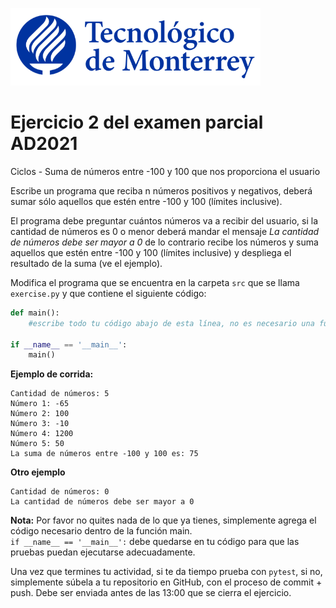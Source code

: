 ![Tec de Monterrey](../../images/logotecmty.png)
# Ejercicio 2 del examen parcial AD2021
Ciclos - Suma de números entre -100 y 100 que nos proporciona el usuario

Escribe un programa que reciba n números positivos y negativos, deberá sumar sólo aquellos que estén entre -100 y 100 (límites inclusive). 

El programa debe preguntar cuántos números va a recibir del usuario, si la cantidad de números es 0 o menor deberá mandar el mensaje *La cantidad de números debe ser mayor a 0* de lo contrario recibe los números y suma aquellos que estén entre -100 y 100 (límites inclusive) y despliega el resultado de la suma (ve el ejemplo).


Modifica el programa que se encuentra en la carpeta `src` que se llama
`exercise.py` y que contiene el siguiente código:

```python
def main():
    #escribe todo tu código abajo de esta línea, no es necesario una función

if __name__ == '__main__':
    main()
```

**Ejemplo de corrida:**

```
Cantidad de números: 5
Número 1: -65
Número 2: 100
Número 3: -10
Número 4: 1200
Número 5: 50
La suma de números entre -100 y 100 es: 75
```

**Otro ejemplo**
```
Cantidad de números: 0
La cantidad de números debe ser mayor a 0
```


**Nota:** Por favor no quites nada de lo que ya tienes, simplemente agrega el código 
necesario dentro de la función main.   
`if __name__ == '__main__':` debe quedarse en tu código para que las pruebas puedan 
ejecutarse adecuadamente.

Una vez que termines tu actividad, si te da tiempo prueba con
`pytest`, si no, simplemente súbela a tu repositorio en GitHub, con el proceso de commit + push.
Debe ser enviada antes de las 13:00 que se cierra el ejercicio.
